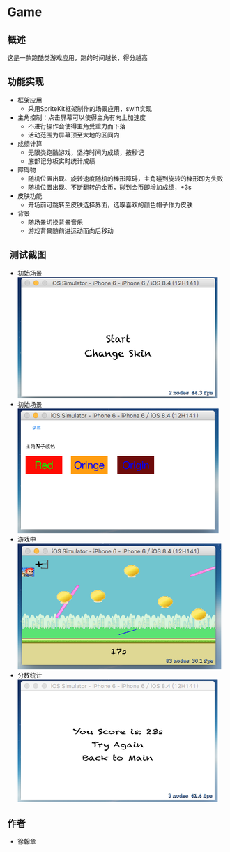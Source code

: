# Game

## 概述
这是一款跑酷类游戏应用，跑的时间越长，得分越高

## 功能实现
* 框架应用
	* 采用SpriteKit框架制作的场景应用，swift实现
* 主角控制：点击屏幕可以使得主角有向上加速度
	* 不进行操作会使得主角受重力而下落
	* 活动范围为屏幕顶至大地的区间内
* 成绩计算
	* 无限类跑酷游戏，坚持时间为成绩，按秒记
	* 底部记分板实时统计成绩
* 障碍物
	* 随机位置出现、旋转速度随机的棒形障碍，主角碰到旋转的棒形即为失败
	* 随机位置出现、不断翻转的金币，碰到金币即增加成绩，+3s
* 皮肤功能
	* 开场前可跳转至皮肤选择界面，选取喜欢的颜色帽子作为皮肤
* 背景
	* 随场景切换背景音乐
	* 游戏背景随前进运动而向后移动

##  测试截图
* 初始场景
![初始场景](https://github.com/njuxhz/Game/blob/master/MyTest/StartGame.png)
* 初始场景
![初始场景](https://github.com/njuxhz/Game/blob/master/MyTest/ChangeSkin.png)
* 游戏中
![游戏中](https://github.com/njuxhz/Game/blob/master/MyTest/InGame.png)
* 分数统计
![分数统计](https://github.com/njuxhz/Game/blob/master/MyTest/Score.png)

## 作者
- 徐翰章